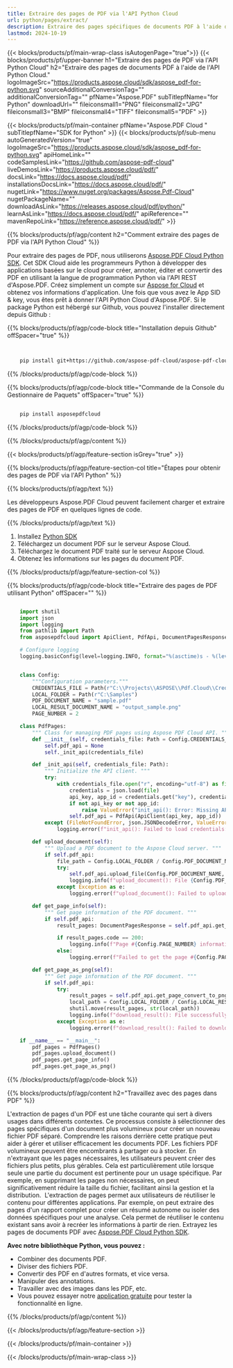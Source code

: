 ```yaml
---
title: Extraire des pages de PDF via l'API Python Cloud
url: python/pages/extract/
description: Extraire des pages spécifiques de documents PDF à l'aide de Python avec Aspose.PDF Cloud SDK.
lastmod: 2024-10-19
---
```


{{< blocks/products/pf/main-wrap-class isAutogenPage="true">}}
{{< blocks/products/pf/upper-banner h1="Extraire des pages de PDF via l'API Python Cloud" h2="Extraire des pages de documents PDF à l'aide de l'API Python Cloud." logoImageSrc="https://products.aspose.cloud/sdk/aspose_pdf-for-python.svg" sourceAdditionalConversionTag="" additionalConversionTag="" pfName="Aspose.PDF" subTitlepfName="for Python" downloadUrl="" fileiconsmall1="PNG" fileiconsmall2="JPG" fileiconsmall3="BMP" fileiconsmall4="TIFF" fileiconsmall5="PDF" >}}

{{< blocks/products/pf/main-container pfName="Aspose.PDF Cloud " subTitlepfName="SDK for Python" >}}
{{< blocks/products/pf/sub-menu autoGeneratedVersion="true" logoImageSrc="https://products.aspose.cloud/sdk/aspose_pdf-for-python.svg" apiHomeLink="" codeSamplesLink="https://github.com/aspose-pdf-cloud" liveDemosLink="https://products.aspose.cloud/pdf/" docsLink="https://docs.aspose.cloud/pdf/" installationsDocsLink="https://docs.aspose.cloud/pdf/" nugetLink="https://www.nuget.org/packages/Aspose.Pdf-Cloud" nugetPackageName="" downloadAsLink="https://releases.aspose.cloud/pdf/python/" learnAsLink="https://docs.aspose.cloud/pdf/" apiReference="" mavenRepoLink="https://reference.aspose.cloud/pdf/" >}}

{{% blocks/products/pf/agp/content h2="Comment extraire des pages de PDF via l'API Python Cloud" %}}

Pour extraire des pages de PDF, nous utiliserons
[Aspose.PDF Cloud Python SDK](https://products.aspose.cloud/pdf/python/). Cet SDK Cloud aide les programmeurs Python à développer des applications basées sur le cloud pour créer, annoter, éditer et convertir des PDF en utilisant la langue de programmation Python via l'API REST d'Aspose.PDF. Créez simplement un compte sur [Aspose for Cloud](https://dashboard.aspose.cloud/#/apps) et obtenez vos informations d'application. Une fois que vous avez le App SID & key, vous êtes prêt à donner l'API Python Cloud d'Aspose.PDF. Si le package Python est hébergé sur Github, vous pouvez l'installer directement depuis Github :

{{% blocks/products/pf/agp/code-block title="Installation depuis Github" offSpacer="true" %}}

```bash

     
    pip install git+https://github.com/aspose-pdf-cloud/aspose-pdf-cloud-python.git


```

{{% /blocks/products/pf/agp/code-block %}}

{{% blocks/products/pf/agp/code-block title="Commande de la Console du Gestionnaire de Paquets" offSpacer="true" %}}

```bash
     
    pip install asposepdfcloud

```

{{% /blocks/products/pf/agp/code-block %}}

{{% /blocks/products/pf/agp/content %}}

{{< blocks/products/pf/agp/feature-section isGrey="true" >}}

{{% blocks/products/pf/agp/feature-section-col title="Étapes pour obtenir des pages de PDF via l'API Python" %}}

{{% blocks/products/pf/agp/text %}}

Les développeurs Aspose.PDF Cloud peuvent facilement charger et extraire des pages de PDF en quelques lignes de code.

{{% /blocks/products/pf/agp/text %}}

1. Installez [Python SDK](https://pypi.org/project/asposepdfcloud/)
1. Téléchargez un document PDF sur le serveur Aspose Cloud.
1. Téléchargez le document PDF traité sur le serveur Aspose Cloud.
1. Obtenez les informations sur les pages du document PDF.

{{% /blocks/products/pf/agp/feature-section-col %}}

{{% blocks/products/pf/agp/code-block title="Extraire des pages de PDF utilisant Python" offSpacer="" %}}

```python

    import shutil
    import json
    import logging
    from pathlib import Path
    from asposepdfcloud import ApiClient, PdfApi, DocumentPagesResponse

    # Configure logging
    logging.basicConfig(level=logging.INFO, format="%(asctime)s - %(levelname)s - %(message)s")


    class Config:
        """Configuration parameters."""
        CREDENTIALS_FILE = Path(r"C:\\Projects\\ASPOSE\\Pdf.Cloud\\Credentials\\credentials.json")
        LOCAL_FOLDER = Path(r"C:\Samples")
        PDF_DOCUMENT_NAME = "sample.pdf"
        LOCAL_RESULT_DOCUMENT_NAME = "output_sample.png"
        PAGE_NUMBER = 2

    class PdfPages:
        """ Class for managing PDF pages using Aspose PDF Cloud API. """
        def __init__(self, credentials_file: Path = Config.CREDENTIALS_FILE):
            self.pdf_api = None
            self._init_api(credentials_file)

        def _init_api(self, credentials_file: Path):
            """ Initialize the API client. """
            try:
                with credentials_file.open("r", encoding="utf-8") as file:
                    credentials = json.load(file)
                    api_key, app_id = credentials.get("key"), credentials.get("id")
                    if not api_key or not app_id:
                        raise ValueError("init_api(): Error: Missing API keys in the credentials file.")
                    self.pdf_api = PdfApi(ApiClient(api_key, app_id))
            except (FileNotFoundError, json.JSONDecodeError, ValueError) as e:
                logging.error(f"init_api(): Failed to load credentials: {e}")

        def upload_document(self):
            """ Upload a PDF document to the Aspose Cloud server. """
            if self.pdf_api:
                file_path = Config.LOCAL_FOLDER / Config.PDF_DOCUMENT_NAME
                try:
                    self.pdf_api.upload_file(Config.PDF_DOCUMENT_NAME, str(file_path))
                    logging.info(f"upload_document(): File {Config.PDF_DOCUMENT_NAME} uploaded successfully.")
                except Exception as e:
                    logging.error(f"upload_document(): Failed to upload file: {e}")

        def get_page_info(self):
            """ Get page information of the PDF document. """
            if self.pdf_api:
                result_pages: DocumentPagesResponse = self.pdf_api.get_page(Config.PDF_DOCUMENT_NAME, Config.PAGE_NUMBER)

                if result_pages.code == 200:
                    logging.info(f"Page #{Config.PAGE_NUMBER} information: {result_pages.page}")
                else:
                    logging.error(f"Failed to get the page #{Config.PAGE_NUMBER}.")

        def get_page_as_png(self):
            """ Get page information of the PDF document. """
            if self.pdf_api:
                try:
                    result_pages = self.pdf_api.get_page_convert_to_png(Config.PDF_DOCUMENT_NAME, Config.PAGE_NUMBER)
                    local_path = Config.LOCAL_FOLDER / Config.LOCAL_RESULT_DOCUMENT_NAME
                    shutil.move(result_pages, str(local_path))
                    logging.info(f"download_result(): File successfully downloaded: {local_path}")
                except Exception as e:
                    logging.error(f"download_result(): Failed to download file: {e}")

    if __name__ == "__main__":
        pdf_pages = PdfPages()
        pdf_pages.upload_document()
        pdf_pages.get_page_info()
        pdf_pages.get_page_as_png()
```

{{% /blocks/products/pf/agp/code-block %}}

{{% blocks/products/pf/agp/content h2="Travaillez avec des pages dans PDF" %}}

L'extraction de pages d'un PDF est une tâche courante qui sert à divers usages dans différents contextes. Ce processus consiste à sélectionner des pages spécifiques d'un document plus volumineux pour créer un nouveau fichier PDF séparé. Comprendre les raisons derrière cette pratique peut aider à gérer et utiliser efficacement les documents PDF.​ Les fichiers PDF volumineux peuvent être encombrants à partager ou à stocker. En n'extrayant que les pages nécessaires, les utilisateurs peuvent créer des fichiers plus petits, plus gérables. Cela est particulièrement utile lorsque seule une partie du document est pertinente pour un usage spécifique. Par exemple, en supprimant les pages non nécessaires, on peut significativement réduire la taille du fichier, facilitant ainsi la gestion et la distribution. ​
L'extraction de pages permet aux utilisateurs de réutiliser le contenu pour différentes applications. Par exemple, on peut extraire des pages d'un rapport complet pour créer un résumé autonome ou isoler des données spécifiques pour une analyse. Cela permet de réutiliser le contenu existant sans avoir à recréer les informations à partir de rien. Extrayez les pages de documents PDF avec [Aspose.PDF Cloud Python SDK](https://products.aspose.cloud/pdf/python/).

**Avec notre bibliothèque Python, vous pouvez :**

+ Combiner des documents PDF.
+ Diviser des fichiers PDF.
+ Convertir des PDF en d'autres formats, et vice versa.
+ Manipuler des annotations.
+ Travailler avec des images dans les PDF, etc.
+ Vous pouvez essayer notre [application gratuite](https://products.aspose.app/pdf/family) pour tester la fonctionnalité en ligne.

{{% /blocks/products/pf/agp/content %}}

{{< /blocks/products/pf/agp/feature-section >}}

{{< /blocks/products/pf/main-container >}}

{{< /blocks/products/pf/main-wrap-class >}}
